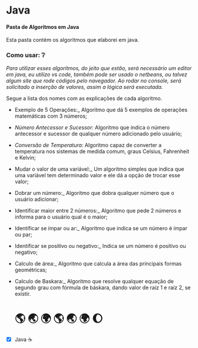 # Java

#### Pasta de Algoritmos em Java

Esta pasta contém os algoritmos que elaborei em java. 

### Como usar:  :grey_question:

_Para utilizar esses algoritmos, do jeito que estão, será necessário um editor em java, eu utilizo vs code, também pode ser usado o netbeans, ou talvez algum site que rode códigos pelo navegador.  Ao rodar no console, será solicitado a inserção de valores, assim a lógica será executada._

Segue a lista dos nomes com as explicações de cada algoritmo.



- Exemplo de 5 Operações:_ Algoritmo que dá 5 exemplos de operações matemáticas com 3 números;

- _Número Antecessor e Sucessor:_ Algoritmo que indica o número antecessor e sucessor de qualquer número adicionado pelo usuário;

- _Conversão de Temperatura:_ Algoritmo capaz de converter a temperatura nos sistemas de medida comum, graus Celsius, Fahrenheit e Kelvin;

- Mudar o valor de uma variável:_ Um algoritmo simples que indica que uma variável tem determinado valor e ele dá a opção de trocar esse valor;

- Dobrar um número:_ Algoritmo que dobra qualquer número que o usuário adicionar;

- Identificar maior entre 2 números:_ Algoritmo que pede 2 números e informa para o usuário qual é o maior;

- Identificar se ímpar ou ar:_ Algoritmo que indica se um número é ímpar ou par;

- Identificar se positivo ou negativo:_ Indica se um número é positivo ou negativo;

- Calculo de área:_ Algoritmo que calcula a área das principais formas geométricas;

- Calculo de Baskara:_ Algoritmo que resolve qualquer equação de segundo grau com fórmula de báskara, dando valor de raíz 1 e raíz 2, se existir.

  > > > > > > > > > > > > > > > > > > > > > > > > > > > > > > > > > > >

  # :earth_americas:   	:earth_asia:   	:earth_africa:   	:earth_americas:   	:earth_asia:   	:earth_africa: 	  :moon: 

- [x] Java :coffee:


